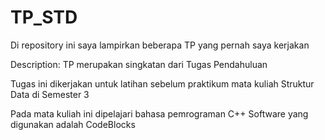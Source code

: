 # TP_STD
Di repository ini saya lampirkan beberapa TP yang pernah saya kerjakan

Description:
TP merupakan singkatan dari Tugas Pendahuluan

Tugas ini dikerjakan untuk latihan sebelum praktikum mata kuliah Struktur Data di Semester 3

Pada mata kuliah ini dipelajari bahasa pemrograman C++
Software yang digunakan adalah CodeBlocks
